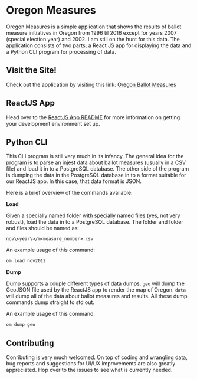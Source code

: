 Oregon Measures
===============

Oregon Measures is a simple application that shows the results of ballot measure initiatives in Oregon from 1996 til 2016 except for years 2007 (special election year) and 2002.  I am still on the hunt for this data.  The application consists of two parts; a React JS app for displaying the data and a Python CLI program for processing of data.

## Visit the Site!
Check out the application by visiting this link: [Oregon Ballot Measures](http://measures.travishathaway.com)

## ReactJS App
Head over to the [ReactJS App README](./client/README.md) for more information on getting your development environment set up.

## Python CLI
This CLI program is still very much in its infancy. The general idea for the program is to parse an injest data about ballot measures (usually in a CSV file) and load it in to a PostgreSQL database.  The other side of the program is dumping the data in the PostgreSQL database in to a format suitable for our ReactJS app. In this case, that data format is JSON.

Here is a brief overview of the commands available:

**Load** 

Given a specially named folder with specially named files (yes, not very robust), load the data in to a PostgreSQL database.  The folder and folder and files should be named as:

```
nov\<year\>/m<measure_number>.csv
```

An example usage of this command:

```bash
om load nov2012
```

**Dump**

Dump supports a couple different types of data dumps. `geo` will dump the GeoJSON file used by the ReactJS app to render the map of Oregon. `data` will dump all of the data about ballot measures and results. All these dump commands dump straight to std out.

An example usage of this command:

```bash
om dump geo
```

## Contributing
Conributing is very much welcomed. On top of coding and wrangling data, bug reports and suggestions for UI/UX improvements are also greatly appreciated. Hop over to the issues to see what is currently needed.

